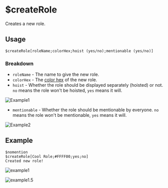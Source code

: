 # $createRole
Creates a new role.

## Usage
```
$createRole[roleName;colorHex;hoist (yes/no);mentionable (yes/no)]
```

### Breakdown
- `roleName` - The name to give the new role.
- `colorHex` - The [color hex](https://htmlcolorcodes.com/color-picker) of the new role.
- `hoist` - Whether the role should be displayed separately (hoisted) or not. `no` means the role won't be hoisted, `yes` means it will.

![Example1](https://user-images.githubusercontent.com/69215413/122795705-965e9480-d28b-11eb-8e4e-98338f143ecb.png)

- `mentionable` - Whether the role should be mentionable by everyone. `no` means the role won't be mentionable, `yes` means it will.

![Example2](https://user-images.githubusercontent.com/69215413/122795765-a37b8380-d28b-11eb-8f06-c23e01bafc11.png)

## Example
```
$nomention
$createRole[Cool Role;#FFFF00;yes;no]
Created new role!
```

![example1](https://user-images.githubusercontent.com/69215413/125972939-7d2950a4-1831-4696-8a23-d07d45fa9456.png)

![example1.5](https://user-images.githubusercontent.com/69215413/125973030-7c9b980c-cffb-4f8e-aacc-a644a6fa23c3.png)
